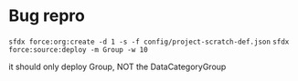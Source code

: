 # Bug repro

`sfdx force:org:create -d 1 -s -f config/project-scratch-def.json`
`sfdx force:source:deploy -m Group -w 10`

it should only deploy Group, NOT the DataCategoryGroup
